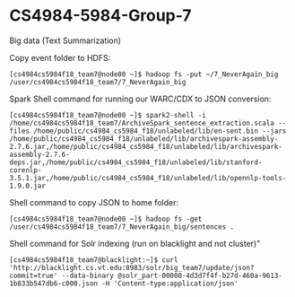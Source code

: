 # CS4984-5984-Group-7
Big data (Text Summarization)

Copy event folder to HDFS:
```console
[cs4984cs5984f18_team7@node00 ~]$ hadoop fs -put ~/7_NeverAgain_big /user/cs4984cs5984f18_team7/7_NeverAgain_big
```

Spark Shell command for running our WARC/CDX to JSON conversion:

```console
[cs4984cs5984f18_team7@node00 ~]$ spark2-shell -i /home/cs4984cs5984f18_team7/ArchiveSpark_sentence_extraction.scala --files /home/public/cs4984_cs5984_f18/unlabeled/lib/en-sent.bin --jars /home/public/cs4984_cs5984_f18/unlabeled/lib/archivespark-assembly-2.7.6.jar,/home/public/cs4984_cs5984_f18/unlabeled/lib/archivespark-assembly-2.7.6-deps.jar,/home/public/cs4984_cs5984_f18/unlabeled/lib/stanford-corenlp-3.5.1.jar,/home/public/cs4984_cs5984_f18/unlabeled/lib/opennlp-tools-1.9.0.jar
```

Shell command to copy JSON to home folder:

```console
[cs4984cs5984f18_team7@node00 ~]$ hadoop fs -get /user/cs4984cs5984f18_team7/7_NeverAgain_big/sentences .
```

Shell command for Solr indexing (run on blacklight and not cluster)"

```console
[cs4984cs5984f18_team7@blacklight:~]$ curl 'http://blacklight.cs.vt.edu:8983/solr/big_team7/update/json?commit=true' --data-binary @solr_part-00000-4d3d7f4f-b27d-460a-9613-1b833b547db6-c000.json -H 'Content-type:application/json'
